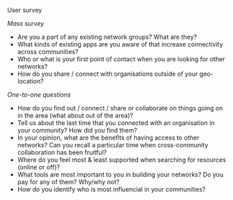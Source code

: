 User survey

*Mass survey*

* Are you a part of any existing network groups? What are they?
* What kinds of existing apps are you aware of that increase connectivity across communities?
* Who or what is your first point of contact when you are looking for other networks?
* How do you share / connect with organisations outside of your geo-location?

*One-to-one questions*

* How do you find out / connect / share or collaborate on things going on in the area (what about out of the area)?
* Tell us about the last time that you connected with an organisation in your community? How did you find them?
* In your opinion, what are the benefits of having access to other networks? Can you recall a particular time when cross-community collaboration has been fruitful?
* Where do you feel most & least supported when searching for resources (online or off)?
* What tools are most important to you in building your networks? Do you pay for any of them? Why/why not?
* How do you identify who is most influencial in your communities?

